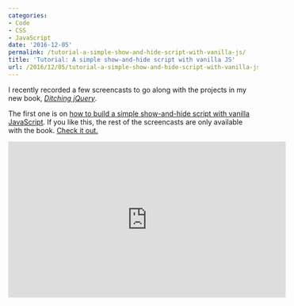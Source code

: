 ```yaml
---
categories:
- Code
- CSS
- JavaScript
date: '2016-12-05'
permalink: /tutorial-a-simple-show-and-hide-script-with-vanilla-js/
title: 'Tutorial: A simple show-and-hide script with vanilla JS'
url: /2016/12/05/tutorial-a-simple-show-and-hide-script-with-vanilla-js
---
```


I recently recorded a few screencasts to go along with the projects in my new book, *[Ditching jQuery](https://gomakethings.com/ditching-jquery-book)*.

The first one is on [how to build a simple show-and-hide script with vanilla JavaScript](https://www.youtube.com/watch?v=5VfNGVy17Xk). If you like this, the rest of the screencasts are only available with the book. [Check it out.](https://gomakethings.com/ditching-jquery-book)

<iframe width="560" height="315" src="https://www.youtube.com/embed/5VfNGVy17Xk?rel=0" frameborder="0" allowfullscreen></iframe>